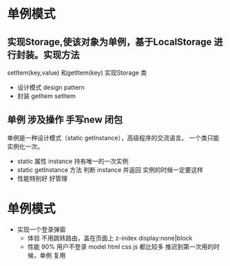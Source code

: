 # 单例模式

## 实现Storage,使该对象为**单例**，基于LocalStorage 进行封装。实现方法
setItem(key,value) 和getItem(key)
实现Storage 类
- 设计模式 design pattern
- 封装 
    getItem
    setItem

## 单例 涉及操作 手写new 闭包
单例是一种设计模式（static getInstance），高级程序的交流语言。
一个类只能实例化一次。
- static 属性 instance 持有唯一的一次实例
- static getInstance 方法 判断 instance 并返回
    实例的时候一定要这样
- 性能特别好 好管理

# 单例模式

- 实现一个登录弹窗
    - 体验
    不用跳转路由，盖在页面上
    z-index display:none|block
    - 性能
    90% 用户不登录
    model html css js 都比较多
    推迟到第一次用的时候，单例
    复用